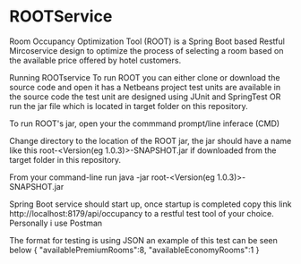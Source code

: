 # ROOTService

Room Occupancy Optimization Tool (ROOT) is a Spring Boot based Restful Mircoservice design to optimize the process of selecting a
room based on the available price offered by hotel customers.

Running ROOTservice
To run ROOT you can either clone or download the source code and open it has a Netbeans project test units are available in the source code the test unit are designed using JUnit and SpringTest OR run the jar file which is located in target folder on this repository.

To run ROOT's jar, open your the commmand prompt/line inferace (CMD)

Change directory to the location of the ROOT jar, the jar should have a name like this root-<Version(eg 1.0.3)>-SNAPSHOT.jar
if downloaded from the target folder in this repository.

From your command-line run
java -jar root-<Version(eg 1.0.3)>-SNAPSHOT.jar

Spring Boot service should start up, once startup is completed copy this link http://localhost:8179/api/occupancy to a restful test tool of your choice. Personally i use Postman 

The format for testing is using JSON an example of this test can be seen below
{
"availablePremiumRooms":8,
"availableEconomyRooms":1
}


 
